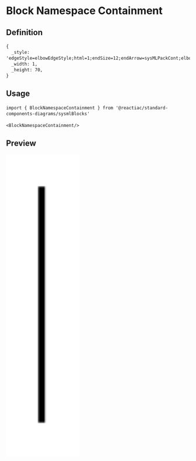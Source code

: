 # Block Namespace Containment

## Definition

```
{
  _style: 'edgeStyle=elbowEdgeStyle;html=1;endSize=12;endArrow=sysMLPackCont;elbow=horizontal;rounded=0;align=left;verticalAlign=middle',
  _width: 1,
  _height: 70,
}
```

## Usage

```
import { BlockNamespaceContainment } from '@reactiac/standard-components-diagrams/sysmlBlocks'

<BlockNamespaceContainment/>
```

## Preview

<img src="./block-namespace-containment.png" width="200"/>
